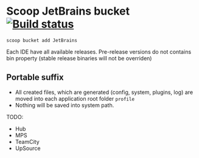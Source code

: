 # Scoop JetBrains bucket [![Build status](https://ci.appveyor.com/api/projects/status/dypffduw38i80p5d?svg=true)](https://ci.appveyor.com/project/Ash258/scoop-jetbrains)

`scoop bucket add JetBrains`

Each IDE have all available releases. Pre-release versions do not contains bin property (stable release binaries will not be overriden)

## Portable suffix

- All created files, which are generated (config, system, plugins, log) are moved into each application root folder `profile`
- Nothing will be saved into system path.

TODO:

- Hub
- MPS
- TeamCity
- UpSource
